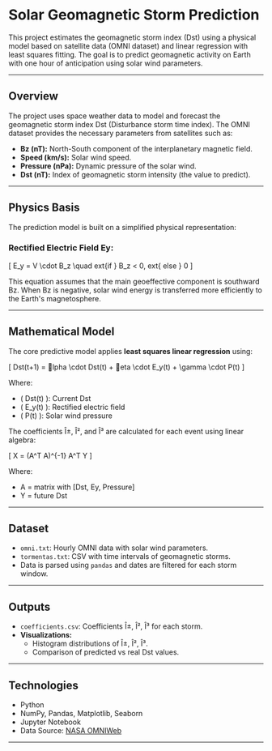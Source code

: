 
# Solar Geomagnetic Storm Prediction

This project estimates the geomagnetic storm index (Dst) using a physical model based on satellite data (OMNI dataset) and linear regression with least squares fitting. The goal is to predict geomagnetic activity on Earth with one hour of anticipation using solar wind parameters.

---

## Overview

The project uses space weather data to model and forecast the geomagnetic storm index Dst (Disturbance storm time index). The OMNI dataset provides the necessary parameters from satellites such as:

- **Bz (nT):** North-South component of the interplanetary magnetic field.
- **Speed (km/s):** Solar wind speed.
- **Pressure (nPa):** Dynamic pressure of the solar wind.
- **Dst (nT):** Index of geomagnetic storm intensity (the value to predict).

---

## Physics Basis

The prediction model is built on a simplified physical representation:

### **Rectified Electric Field Ey:**

\[
E_y = V \cdot B_z \quad 	ext{if } B_z < 0, 	ext{ else } 0
\]

This equation assumes that the main geoeffective component is southward Bz. When Bz is negative, solar wind energy is transferred more efficiently to the Earth's magnetosphere.

---

## Mathematical Model

The core predictive model applies **least squares linear regression** using:

\[
Dst(t+1) = lpha \cdot Dst(t) + eta \cdot E_y(t) + \gamma \cdot P(t)
\]

Where:
- \( Dst(t) \): Current Dst
- \( E_y(t) \): Rectified electric field
- \( P(t) \): Solar wind pressure

The coefficients Î±, Î², and Î³ are calculated for each event using linear algebra:

\[
X = (A^T A)^{-1} A^T Y
\]

Where:
- A = matrix with [Dst, Ey, Pressure]
- Y = future Dst

---

## Dataset

- `omni.txt`: Hourly OMNI data with solar wind parameters.
- `tormentas.txt`: CSV with time intervals of geomagnetic storms.
- Data is parsed using `pandas` and dates are filtered for each storm window.

---

## Outputs

- `coefficients.csv`: Coefficients Î±, Î², Î³ for each storm.
- **Visualizations:**
  - Histogram distributions of Î±, Î², Î³.
  - Comparison of predicted vs real Dst values.

---

## Technologies

- Python
- NumPy, Pandas, Matplotlib, Seaborn
- Jupyter Notebook
- Data Source: [NASA OMNIWeb](https://omniweb.gsfc.nasa.gov/)

---